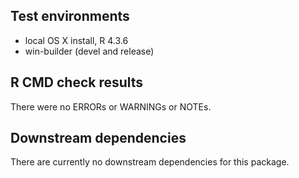## Test environments
* local OS X install, R 4.3.6
* win-builder (devel and release)

## R CMD check results
There were no ERRORs or WARNINGs or NOTEs.
  
## Downstream dependencies
There are currently no downstream dependencies for this package.
